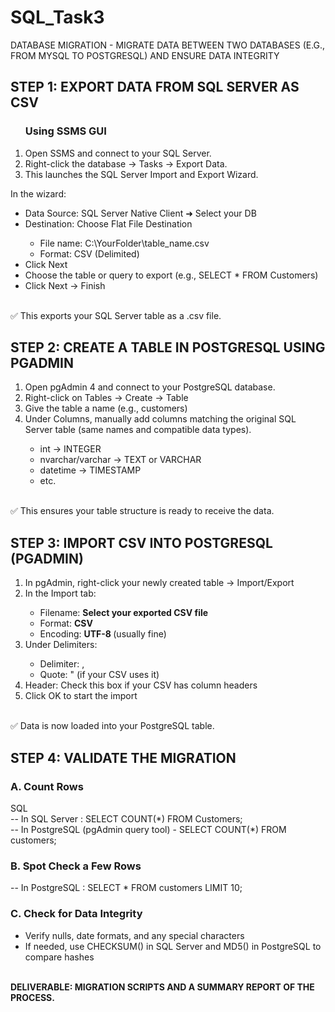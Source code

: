 # SQL_Task3
DATABASE MIGRATION - MIGRATE DATA BETWEEN TWO DATABASES (E.G., FROM MYSQL TO POSTGRESQL) AND ENSURE DATA INTEGRITY

<H2>STEP 1: EXPORT DATA FROM SQL SERVER AS CSV</H2>
<OL><H3>Using SSMS GUI</H3>
<LI>Open SSMS and connect to your SQL Server.</LI>
<LI>Right-click the database → Tasks → Export Data.</LI>
<LI>This launches the SQL Server Import and Export Wizard.</LI>
</OL>
In the wizard:
<UL>
<LI>Data Source: SQL Server Native Client ➜ Select your DB</LI>
<LI>Destination: Choose Flat File Destination</LI>
<UL>
  <LI>File name: C:\YourFolder\table_name.csv</LI>
  <LI>Format: CSV (Delimited)</LI>
</UL>
<LI>Click Next</LI>
<LI>Choose the table or query to export (e.g., SELECT * FROM Customers)</LI>
<LI>Click Next → Finish</LI>
</UL>
<BR>✅ This exports your SQL Server table as a .csv file.</BR>

<H2>STEP 2: CREATE A TABLE IN POSTGRESQL USING PGADMIN</H2>
<OL>
  <LI>Open pgAdmin 4 and connect to your PostgreSQL database.</LI>
  <LI>Right-click on Tables → Create → Table</LI>
  <LI>Give the table a name (e.g., customers)</LI>
  <LI>Under Columns, manually add columns matching the original SQL Server table (same names and compatible data types).</LI>
  <UL>
    <LI>int → INTEGER</LI>
    <LI>nvarchar/varchar → TEXT or VARCHAR</LI>
    <LI>datetime → TIMESTAMP</LI>
    <LI>etc.</LI>
  </UL>
</OL>
<BR>✅ This ensures your table structure is ready to receive the data.
<H2>STEP 3: IMPORT CSV INTO POSTGRESQL (PGADMIN)</H2>
<OL>
  <LI>In pgAdmin, right-click your newly created table → Import/Export</LI>
  <LI>In the Import tab:</LI>
  <UL>
    <LI>Filename: <B>Select your exported CSV file</B></LI>
    <LI>Format: <B>CSV</B></LI>
    <LI>Encoding: <B>UTF-8 </B>(usually fine)</LI>
  </UL>
  <LI>Under Delimiters:</LI>
  <UL>
    <LI>Delimiter: ,</LI>
    <LI>Quote: " (if your CSV uses it)</LI>
  </UL>
  <LI>Header: Check this box if your CSV has column headers</LI>
  <LI>Click OK to start the import</LI>
</OL>
<BR>✅ Data is now loaded into your PostgreSQL table.
<H2>STEP 4: VALIDATE THE MIGRATION</H2>
<H3>A. Count Rows</H3>
SQL
<br>-- In SQL Server : SELECT COUNT(*) FROM Customers;
<br>-- In PostgreSQL (pgAdmin query tool) - SELECT COUNT(*) FROM customers;
<H3>B. Spot Check a Few Rows</H3>
-- In PostgreSQL : SELECT * FROM customers LIMIT 10;
<H3>C. Check for Data Integrity</H3>
<UL>
  <LI>Verify nulls, date formats, and any special characters</LI>
  <LI>If needed, use CHECKSUM() in SQL Server and MD5() in PostgreSQL to compare hashes</LI>
</UL>
<BR><B>DELIVERABLE: MIGRATION SCRIPTS AND A SUMMARY REPORT OF THE PROCESS.</B>








